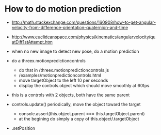# How to do motion prediction

- http://math.stackexchange.com/questions/160908/how-to-get-angular-velocity-from-difference-orientation-quaternion-and-time
- http://www.euclideanspace.com/physics/kinematics/angularvelocity/quatDiff1stAttempt.htm

- when no new image to detect new pose, do a motion prediction
- do a threex.motionpredictioncontrols
  - do that in /threex.motionpredictioncontrols.js
  - /examples/motionpredictioncontrols.html
  - move targetObject to the left 10 per seconds
  - display the controls.object which should move smoothly at 60fps
- this is a controls with 2 objects, both have the same parent
- controls.update() periodically, move the object toward the target
  - console.assert(this.object.parent === this.targetObject.parent)
  - at the begining do simply a copy of this.object/.targetObject
- .setPosition
